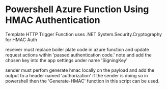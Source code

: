# Powershell Azure Function Using HMAC Authentication 


Template HTTP Trigger Function 
uses .NET System.Security.Cryptography for HMAC Auth



receiver must replace boiler plate code in azure function and update 
request actions within 'passed authentication code.' note
and add the chosen key into the app settings under name 'SigningKey'

sender must perfom generate hmac locally on the payload and add the output to a header named 'authorization'
if the sender is doing so in powershell then the 'Generate-HMAC' function in this script can be used. 

